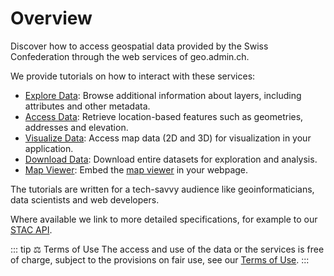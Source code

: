 # Overview

Discover how to access geospatial data provided by the Swiss Confederation through the web services of geo.admin.ch.

We provide tutorials on how to interact with these services:

- [Explore Data](/docs/layer-metadata): Browse additional information about layers, including attributes and other metadata.
- [Access Data](/docs/identify-features): Retrieve location-based features such as geometries, addresses and elevation.
- [Visualize Data](/docs/wmts): Access map data (2D and 3D) for visualization in your application.
- [Download Data](/docs/stac/overview): Download entire datasets for exploration and analysis.
- [Map Viewer](/docs/embed-in-an-iframe): Embed the [map viewer](https://map.geo.admin.ch/) in your webpage.

The tutorials are written for a tech-savvy audience like geoinformaticians, data scientists and web developers.

Where available we link to more detailed specifications, for example to our [STAC API](https://data.geo.admin.ch/api/stac/static/spec/v1/api.html).

::: tip ⚖️ Terms of Use
The access and use of the data or the services is free of charge, subject to the provisions on fair use, see our [Terms of Use](https://www.geo.admin.ch/en/general-terms-of-use-fsdi).
:::
